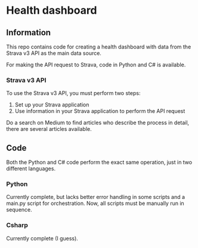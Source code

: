 # Health dashboard

## Information

This repo contains code for creating a health dashboard with data from the Strava v3 API as the main data source.

For making the API request to Strava, code in Python and C# is available.

### Strava v3 API

To use the Strava v3 API, you must perform two steps:

1. Set up your Strava application
2. Use information in your Strava application to perform the API request

Do a search on Medium to find articles who describe the process in detail, there are several articles available.

## Code

Both the Python and C# code perform the exact same operation, just in two different languages.

### Python

Currently complete, but lacks better error handling in some scripts and a main.py script for orchestration. Now, all scripts must be manually run in sequence.

### Csharp

Currently complete (I guess).
